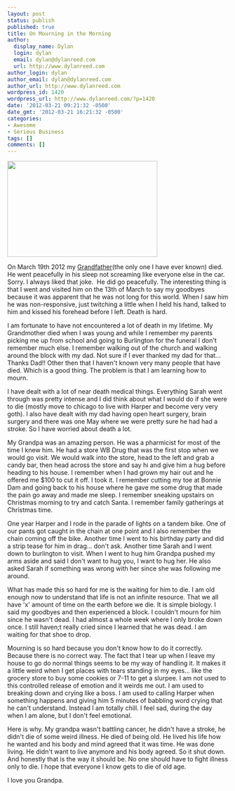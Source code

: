 ```yaml
---
layout: post
status: publish
published: true
title: On Mourning in the Morning
author:
  display_name: Dylan
  login: dylan
  email: dylan@dylanreed.com
  url: http://www.dylanreed.com
author_login: dylan
author_email: dylan@dylanreed.com
author_url: http://www.dylanreed.com
wordpress_id: 1420
wordpress_url: http://www.dylanreed.com/?p=1420
date: '2012-03-21 09:21:32 -0500'
date_gmt: '2012-03-21 16:21:32 -0500'
categories:
- Awesome
- Serious Business
tags: []
comments: []
---
```

<p><img class=" wp-image-1421 alignleft" title="Screen Shot 2012-03-21 at 10.17.33 AM" src="http://www.dylanreed.com/wp-content/uploads/2012/03/Screen-Shot-2012-03-21-at-10.17.33-AM.png" alt="" width="342" height="218" /></p>
<p>On March 19th 2012 my <a href="http://www.jimknox.org/">Grandfather</a>(the only one I have ever known) died. He went peacefully in his sleep not screaming like everyone else in the car. Sorry. I always liked that joke. &nbsp;He did go peacefully. The interesting thing is that I went and visited him on the 13th of March to say my goodbyes because it was apparent that he was not long for this world. When I saw him he was non-responsive, just twitching a little when I held his hand, talked to him and kissed his forehead before I left. Death is hard.</p>
<p>I am fortunate to have not encountered a lot of death in my lifetime. My Grandmother died when I was young and while I remember my parents picking me up from school and going to Burlington for the funeral I don't remember much else. I remember walking out of the church and walking around the block with my dad. Not sure if I ever thanked my dad for that... Thanks Dad!! Other then that I haven't known very many people that have died. Which is a good thing. The problem is that I am learning how to mourn.</p>
<p>I have dealt with a lot of near death medical things. Everything Sarah went through was pretty intense and I did think about what I would do if she were to die (mostly move to chicago to live with Harper and become very very goth). I also have dealt with my dad having open heart surgery, brain surgery and there was one May where we were pretty sure he had had a stroke. So I have worried about death a lot.</p>
<p>My Grandpa was an amazing person. He was a pharmicist for most of the time I knew him. He had a store WB Drug that was the first stop when we would go visit. We would walk into the store, head to the left and grab a candy bar, then head across the store and say hi and give him a hug before heading to his house. I remember when I had grown my hair out and he offered me $100 to cut it off. I took it. I remember cutting my toe at Bonnie Dam and going back to his house where he gave me some drug that made the pain go away and made me sleep. I remember sneaking upstairs on Christmas morning to try and catch Santa. I remember family gatherings at Christmas time.</p>
<p>One year Harper and I rode in the parade of lights on a tandem bike. One of our pants got caught in the chain at one point and I also remember the chain coming off the bike. Another time I went to his birthday party and did a strip tease for him in drag... don't ask. Another time Sarah and I went down to burlington to visit. When I went to hug him Grandpa pushed my arms aside and said I don't want to hug you, I want to hug her. He also asked Sarah if something was wrong with her since she was following me around.</p>
<p>What has made this so hard for me is the waiting for him to die. I am old enough now to understand that life is not an infinite resource. That we all have 'x' amount of time on the earth before we die. It is simple biology. I said my goodbyes and then experienced a block. I couldn't mourn for him since he wasn't dead. I had almost a whole week where I only broke down once. I still haven;t really cried since I learned that he was dead. I am waiting for that shoe to drop.</p>
<p>Mourning is so hard because you don't know how to do it correctly. Because there is no correct way. The fact that I tear up when I leave my house to go do normal things seems to be my way of handling it. It makes it a little weird when I get places with tears standing in my eyes... like the grocery store to buy some cookies or 7-11 to get a slurpee. I am not used to this controlled release of emotion and it weirds me out. I am used to breaking down and crying like a boss. I am used to calling Harper when something happens and giving him 5 minutes of babbling word crying that he can't understand. Instead I am totally chill. I feel sad, during the day when I am alone, but I don't feel emotional.</p>
<p>Here is why. My grandpa wasn't battling cancer, he didn't have a stroke, he didn't die of some weird illness. He died of being old. He lived his life how he wanted and his body and mind agreed that it was time. He was done living. He didn't want to live anymore and his body agreed. So it shut down. And honestly that is the way it should be. No one should have to fight illness only to die. I hope that everyone I know gets to die of old age.</p>
<p>I love you Grandpa.</p>
<p>&nbsp;</p>
